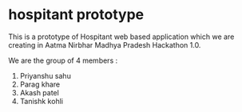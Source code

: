 # hospitant prototype

This is a prototype of Hospitant web based application which we are creating in Aatma Nirbhar Madhya Pradesh Hackathon 1.0.

We are the group of 4 members :
1) Priyanshu sahu
2) Parag khare
3) Akash patel
4) Tanishk kohli


